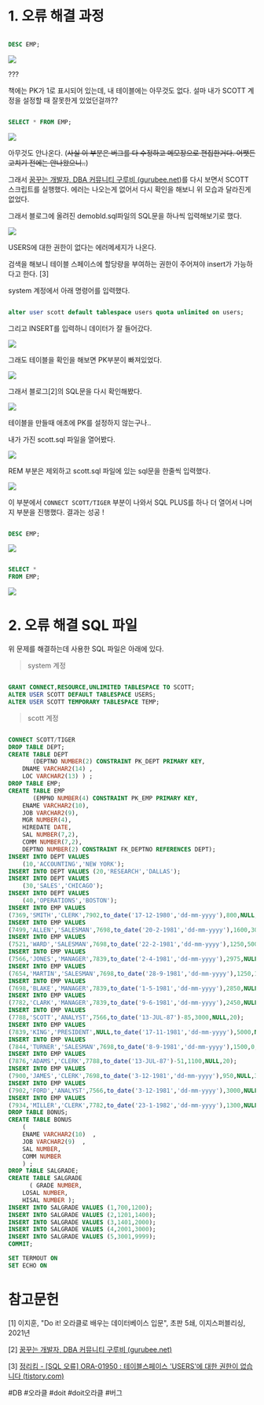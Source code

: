 # 1. 오류 해결 과정

```sql

DESC EMP;

```

![](/bin/image/버그_SCOTT_테이블생성오류_1.png)

???

책에는 PK가 1로 표시되어 있는데, 내 테이블에는 아무것도 없다. 설마 내가 SCOTT 계정을 설정할 때 잘못한게 있었던걸까??

```sql

SELECT * FROM EMP;

```

![](/bin/image/버그_SCOTT_테이블생성오류_2.png)

아무것도 안나온다. (~~사실 이 부분은 버그를 다 수정하고 메모장으로 편집한거다. 어쨋든 고치기 전에는 안나왔으니..~~)

그래서 [꿈꾸는 개발자, DBA 커뮤니티 구루비 (gurubee.net)](http://www.gurubee.net/lecture/2150)를 다시 보면서 SCOTT 스크립트를 실행했다. 에러는 나오는게 없어서 다시 확인을 해보니 위 모습과 달라진게 없었다.

그래서 블로그에 올려진 demobld.sql파일의 SQL문을 하나씩 입력해보기로 했다.

![](/bin/image/버그_SCOTT_테이블생성오류_3.png)

USERS에 대한 권한이 없다는 에러메세지가 나온다.

검색을 해보니 테이블 스페이스에 할당량을 부여하는 권한이 주어져야 insert가 가능하다고 한다. [3]

system 계정에서 아래 명령어를 입력했다.

```sql

alter user scott default tablespace users quota unlimited on users;

```

그리고 INSERT를 입력하니 데이터가 잘 들어갔다.

![](/bin/image/버그_SCOTT_테이블생성오류_4.png)

그래도 테이블을 확인을 해보면 PK부분이 빠져있었다.

![](/bin/image/버그_SCOTT_테이블생성오류_1.png)

그래서 블로그[2]의 SQL문을 다시 확인해봤다. 

![](/bin/image/버그_SCOTT_테이블생성오류_5.png)

테이블을 만들때 애초에 PK를 설정하지 않는구나..

내가 가진 scott.sql 파일을 열어봤다.

![](/bin/image/버그_SCOTT_테이블생성오류_6.png)

REM 부분은 제외하고 scott.sql 파일에 있는 sql문을 한줄씩 입력했다.

![](/bin/image/버그_SCOTT_테이블생성오류_7.png)

이 부분에서 `CONNECT SCOTT/TIGER` 부분이 나와서 SQL PLUS를 하나 더 열어서 나머지 부분을 진행했다. 결과는 성공 !

```sql

DESC EMP;

```

![](/bin/image/버그_SCOTT_테이블생성오류_8.png)

```sql

SELECT *
FROM EMP;

```

![](/bin/image/버그_SCOTT_테이블생성오류_9.png)

# 2. 오류 해결 SQL 파일

위 문제를 해결하는데 사용한 SQL 파일은 아래에 있다.

> system 계정

```sql

GRANT CONNECT,RESOURCE,UNLIMITED TABLESPACE TO SCOTT;
ALTER USER SCOTT DEFAULT TABLESPACE USERS;
ALTER USER SCOTT TEMPORARY TABLESPACE TEMP;

```

> scott 계정

```sql

CONNECT SCOTT/TIGER
DROP TABLE DEPT;
CREATE TABLE DEPT
       (DEPTNO NUMBER(2) CONSTRAINT PK_DEPT PRIMARY KEY,
	DNAME VARCHAR2(14) ,
	LOC VARCHAR2(13) ) ;
DROP TABLE EMP;
CREATE TABLE EMP
       (EMPNO NUMBER(4) CONSTRAINT PK_EMP PRIMARY KEY,
	ENAME VARCHAR2(10),
	JOB VARCHAR2(9),
	MGR NUMBER(4),
	HIREDATE DATE,
	SAL NUMBER(7,2),
	COMM NUMBER(7,2),
	DEPTNO NUMBER(2) CONSTRAINT FK_DEPTNO REFERENCES DEPT);
INSERT INTO DEPT VALUES
	(10,'ACCOUNTING','NEW YORK');
INSERT INTO DEPT VALUES (20,'RESEARCH','DALLAS');
INSERT INTO DEPT VALUES
	(30,'SALES','CHICAGO');
INSERT INTO DEPT VALUES
	(40,'OPERATIONS','BOSTON');
INSERT INTO EMP VALUES
(7369,'SMITH','CLERK',7902,to_date('17-12-1980','dd-mm-yyyy'),800,NULL,20);
INSERT INTO EMP VALUES
(7499,'ALLEN','SALESMAN',7698,to_date('20-2-1981','dd-mm-yyyy'),1600,300,30);
INSERT INTO EMP VALUES
(7521,'WARD','SALESMAN',7698,to_date('22-2-1981','dd-mm-yyyy'),1250,500,30);
INSERT INTO EMP VALUES
(7566,'JONES','MANAGER',7839,to_date('2-4-1981','dd-mm-yyyy'),2975,NULL,20);
INSERT INTO EMP VALUES
(7654,'MARTIN','SALESMAN',7698,to_date('28-9-1981','dd-mm-yyyy'),1250,1400,30);
INSERT INTO EMP VALUES
(7698,'BLAKE','MANAGER',7839,to_date('1-5-1981','dd-mm-yyyy'),2850,NULL,30);
INSERT INTO EMP VALUES
(7782,'CLARK','MANAGER',7839,to_date('9-6-1981','dd-mm-yyyy'),2450,NULL,10);
INSERT INTO EMP VALUES
(7788,'SCOTT','ANALYST',7566,to_date('13-JUL-87')-85,3000,NULL,20);
INSERT INTO EMP VALUES
(7839,'KING','PRESIDENT',NULL,to_date('17-11-1981','dd-mm-yyyy'),5000,NULL,10);
INSERT INTO EMP VALUES
(7844,'TURNER','SALESMAN',7698,to_date('8-9-1981','dd-mm-yyyy'),1500,0,30);
INSERT INTO EMP VALUES
(7876,'ADAMS','CLERK',7788,to_date('13-JUL-87')-51,1100,NULL,20);
INSERT INTO EMP VALUES
(7900,'JAMES','CLERK',7698,to_date('3-12-1981','dd-mm-yyyy'),950,NULL,30);
INSERT INTO EMP VALUES
(7902,'FORD','ANALYST',7566,to_date('3-12-1981','dd-mm-yyyy'),3000,NULL,20);
INSERT INTO EMP VALUES
(7934,'MILLER','CLERK',7782,to_date('23-1-1982','dd-mm-yyyy'),1300,NULL,10);
DROP TABLE BONUS;
CREATE TABLE BONUS
	(
	ENAME VARCHAR2(10)	,
	JOB VARCHAR2(9)  ,
	SAL NUMBER,
	COMM NUMBER
	) ;
DROP TABLE SALGRADE;
CREATE TABLE SALGRADE
      ( GRADE NUMBER,
	LOSAL NUMBER,
	HISAL NUMBER );
INSERT INTO SALGRADE VALUES (1,700,1200);
INSERT INTO SALGRADE VALUES (2,1201,1400);
INSERT INTO SALGRADE VALUES (3,1401,2000);
INSERT INTO SALGRADE VALUES (4,2001,3000);
INSERT INTO SALGRADE VALUES (5,3001,9999);
COMMIT;

SET TERMOUT ON
SET ECHO ON

```

# 참고문헌

[1] 이지훈, "Do it! 오라클로 배우는 데이터베이스 입문", 초판 5쇄, 이지스퍼블리싱, 2021년

[2] [꿈꾸는 개발자, DBA 커뮤니티 구루비 (gurubee.net)](http://www.gurubee.net/lecture/2150)

[3] [정리킴 - [SQL 오류] ORA-01950 : 테이블스페이스 'USERS'에 대한 권한이 없습니다 (tistory.com)](https://jeongri.tistory.com/128)

#DB #오라클 #doit #doit오라클 #버그